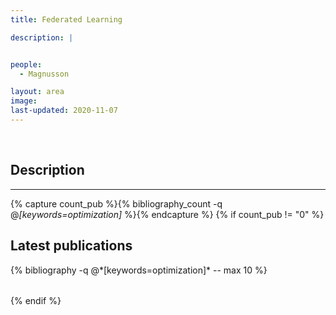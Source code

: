 ```yaml
---
title: Federated Learning

description: |


people:
  - Magnusson

layout: area
image: 
last-updated: 2020-11-07
---
```


<br>

## Description

---

{% capture count_pub %}{% bibliography_count -q @*[keywords=optimization]* %}{% endcapture %}
{% if count_pub != "0" %}
<br>

## Latest publications

<div class="publications">
    <table class="table">
        <tbody>
        <tr>
          {% bibliography -q @*[keywords=optimization]*  -- max 10 %}
        </tr>
        </tbody>
    </table>
</div>
{% endif %}
 
 <br>
 
